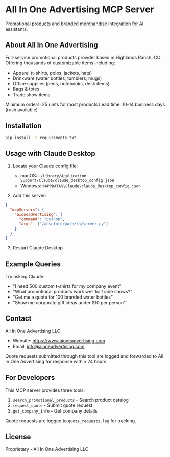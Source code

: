 # All In One Advertising MCP Server

Promotional products and branded merchandise integration for AI assistants.

## About All In One Advertising

Full-service promotional products provider based in Highlands Ranch, CO. Offering thousands of customizable items including:
- Apparel (t-shirts, polos, jackets, hats)
- Drinkware (water bottles, tumblers, mugs)
- Office supplies (pens, notebooks, desk items)
- Bags & totes
- Trade show items

Minimum orders: 25 units for most products
Lead time: 10-14 business days (rush available)

## Installation

```bash
pip install -r requirements.txt
```

## Usage with Claude Desktop

1. Locate your Claude config file:
   - macOS: `~/Library/Application Support/Claude/claude_desktop_config.json`
   - Windows: `%APPDATA%\Claude\claude_desktop_config.json`

2. Add this server:
```json
{
  "mcpServers": {
    "aioneadvertising": {
      "command": "python",
      "args": ["/absolute/path/to/server.py"]
    }
  }
}
```

3. Restart Claude Desktop

## Example Queries

Try asking Claude:
- "I need 500 custom t-shirts for my company event"
- "What promotional products work well for trade shows?"
- "Get me a quote for 100 branded water bottles"
- "Show me corporate gift ideas under $10 per person"

## Contact

All In One Advertising LLC
- Website: https://www.aioneadvertising.com
- Email: info@aioneadvertising.com

Quote requests submitted through this tool are logged and forwarded to All In One Advertising for response within 24 hours.

## For Developers

This MCP server provides three tools:
1. `search_promotional_products` - Search product catalog
2. `request_quote` - Submit quote request
3. `get_company_info` - Get company details

Quote requests are logged to `quote_requests.log` for tracking.

## License

Proprietary - All In One Advertising LLC

